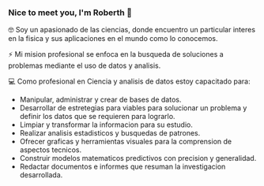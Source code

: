 ### Nice to meet you, I'm Roberth 👋

:nerd_face: Soy un apasionado de las ciencias, donde encuentro un particular interes en la fisica y sus aplicaciones en el mundo como lo conocemos.

:zap: Mi mision profesional se enfoca en la busqueda de soluciones a problemas mediante el uso de datos y analisis.

:computer: Como profesional en Ciencia y analisis de datos estoy capacitado para:

* Manipular, administrar y crear de bases de datos.
* Desarrollar de estretegias para viables para solucionar un problema y definir los datos que se requieren para lograrlo.
* Limpiar y transformar la informacion para su estudio.
* Realizar analisis estadisticos y busquedas de patrones.
* Ofrecer graficas y herramientas visuales para la comprension de aspectos tecnicos.
* Construir modelos matematicos predictivos con precision y generalidad.
* Redactar documentos e informes que resuman la investigacion desarrollada.
